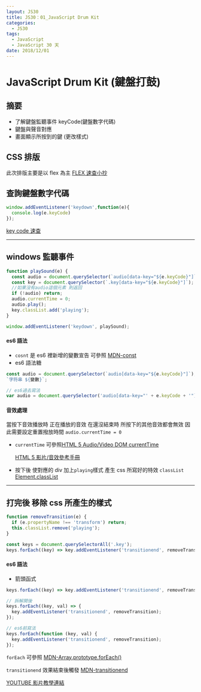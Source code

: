 ```yaml
---
layout: JS30
title: JS30：01_JavaScript Drum Kit
categories:
  - JS30
tags:
  - JavaScript
  - JavaScript 30 天
date: 2018/12/01
---
```


# JavaScript Drum Kit (鍵盤打鼓)

## 摘要

- 了解鍵盤監聽事件 keyCode(鍵盤數字代碼)
- 鍵盤與聲音對應
- 畫面顯示所按到的鍵 (更改樣式)

## CSS 排版

此次排版主要是以 flex 為主
[FLEX 速查小抄](https://darekkay.com/dev/flexbox-cheatsheet.html)

## 查詢鍵盤數字代碼

```js
window.addEventListener('keydown',function(e){
  console.log(e.keyCode)
});
```

[key code 速查](http://keycode.info/)

---

## windows 監聽事件

```javascript
function playSound(e) {
  const audio = document.querySelector(`audio[data-key="${e.keyCode}"]`);
  const key = document.querySelector(`.key[data-key="${e.keyCode}"]`);
  //如果沒有audio這個元素 則返回
  if (!audio) return;
  audio.currentTime = 0;
  audio.play();
  key.classList.add('playing');
}

window.addEventListener('keydown', playSound);
```

#### es6 語法

- `cosnt` 是 es6 裡新增的變數宣告 可參照 [MDN-const](https://developer.mozilla.org/zh-TW/docs/Web/JavaScript/Reference/Statements/const)
- es6 語法糖

```javascript
const audio = document.querySelector(`audio[data-key="${e.keyCode}"]`);
`字符串 ${變數}`;

// es6過去寫法
var audio = document.querySelector('audio[data-key="' + e.keyCode + '"]');
```

#### 音效處理

當按下音效播放時 正在播放的音效 在還沒結束時 所按下的其他音效都會無效
因此需要設定重置撥放時間 `audio.currentTime = 0`

- `currentTime` 可參照[HTML 5 Audio/Video DOM currentTime](http://www.w3school.com.cn/tags/av_prop_currenttime.asp)

  [HTML 5 影片/音效參考手冊](http://www.w3school.com.cn/tags/html_ref_audio_video_dom.asp)

- 按下後 使對應的 div 加上`playing`樣式 產生 css 所寫好的特效
  `classList` [Element.classList](https://developer.mozilla.org/zh-TW/docs/Web/API/Element/classList)

---

## 打完後 移除 css 所產生的樣式

```javascript
function removeTransition(e) {
  if (e.propertyName !== 'transform') return;
  this.classList.remove('playing');
}

const keys = document.querySelectorAll('.key');
keys.forEach((key) => key.addEventListener('transitionend', removeTransition));
```

#### es6 語法

- 箭頭函式

```javascript
keys.forEach((key) => key.addEventListener('transitionend', removeTransition));

// 拆解開後
keys.forEach((key, val) => {
  key.addEventListener('transitionend', removeTransition);
});

// es6前寫法
keys.forEach(function (key, val) {
  key.addEventListener('transitionend', removeTransition);
});
```

`forEach` 可參照 [MDN-Array.prototype.forEach()](https://developer.mozilla.org/zh-TW/docs/Web/JavaScript/Reference/Global_Objects/Array/forEach)

`transitionend` 效果結束後觸發 [MDN-transitionend](https://developer.mozilla.org/zh-CN/docs/Web/Events/transitionend)

[YOUTUBE 影片教學連結](https://www.youtube.com/watch?v=VuN8qwZoego)
